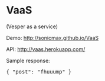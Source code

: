 # VaaS
(Vesper as a service)

Demo: http://sonicmax.github.io/VaaS

API: http://vaas.herokuapp.com/

Sample response:

<pre>{ "post": "fhuuump" }</pre>
